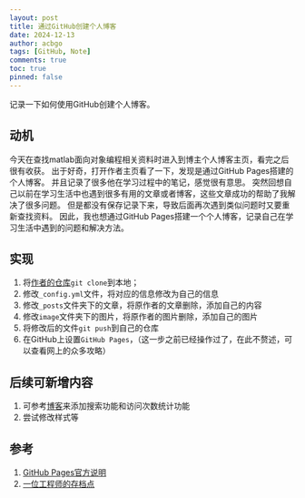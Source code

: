 ```yaml
---
layout: post
title: 通过GitHub创建个人博客
date: 2024-12-13
author: acbgo
tags: [GitHub, Note]
comments: true
toc: true
pinned: false
---
```


记录一下如何使用GitHub创建个人博客。

<!-- more -->

## 动机

今天在查找matlab面向对象编程相关资料时进入到博主个人博客主页，看完之后很有收获。
出于好奇，打开作者主页看了一下，发现是通过GitHub Pages搭建的个人博客。
并且记录了很多他在学习过程中的笔记，感觉很有意思。
突然回想自己以前在学习生活中也遇到很多有用的文章或者博客，这些文章成功的帮助了我解决了很多问题。
但是都没有保存记录下来，导致后面再次遇到类似问题时又要重新查找资料。
因此，我也想通过GitHub Pages搭建一个个人博客，记录自己在学习生活中遇到的问题和解决方法。

## 实现
1. 将[作者的仓库](https://zxl19.github.io/)`git clone`到本地；
2. 修改`_config.yml`文件，将对应的信息修改为自己的信息
3. 修改`_posts`文件夹下的文章，将原作者的文章删除，添加自己的内容
4. 修改`image`文件夹下的图片，将原作者的图片删除，添加自己的图片
5. 将修改后的文件`git push`到自己的仓库
6. 在GitHub上设置`GitHub Pages`，（这一步之前已经操作过了，在此不赘述，可以查看网上的众多攻略）

## 后续可新增内容
1. 可参考[博客](https://lemonchann.github.io/blog/create_blog_with_github_pages/#)来添加搜索功能和访问次数统计功能
2. 尝试修改样式等

## 参考
1. [GitHub Pages官方说明](https://pages.github.com/)
2. [一位工程师的存档点](https://zxl19.github.io/)